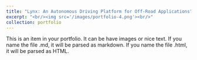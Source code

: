 ```yaml
---
title: "Lynx: An Autonomous Driving Platform for Off-Road Applications"
excerpt: "<br/><img src='/images/portfolio-4.png'><br/>"
collection: portfolio
---
```


This is an item in your portfolio. It can be have images or nice text. If you name the file .md, it will be parsed as markdown. If you name the file .html, it will be parsed as HTML. 
